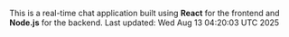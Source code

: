 This is a real-time chat application built using **React** for the frontend and **Node.js** for the backend.
Last updated: Wed Aug 13 04:20:03 UTC 2025
